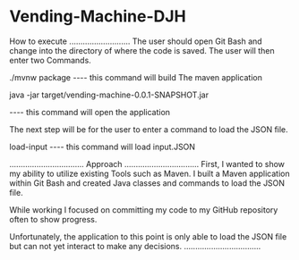 # Vending-Machine-DJH

How to execute
...........................
The user should open Git Bash and change 
into the directory of where the code is 
saved. The user will then enter two 
Commands.

./mvnw package  ---- this command will build
                     The maven application 

java -jar target/vending-machine-0.0.1-SNAPSHOT.jar

---- this command will open the application


The next step will be for the user to enter a
command to load the JSON file.

load-input ---- this command will load input.JSON

.................................
Approach
.................................
First, I wanted to show my ability to utilize
existing Tools such as Maven. I built a Maven
application within Git Bash and created Java
classes and commands to load the JSON file.

While working I focused on committing my code
to my GitHub repository often to show progress.

Unfortunately, the application to this point is
only able to load the JSON file but can not yet
interact to make any decisions.
..................................

